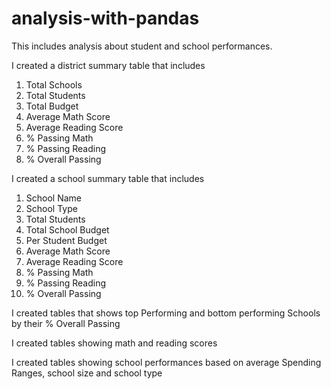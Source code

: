 # analysis-with-pandas
This includes analysis about student and school performances.  

I created a district summary table that includes
1. Total Schools
1. Total Students
1. Total Budget
1. Average Math Score
1. Average Reading Score
1. % Passing Math 
1. % Passing Reading 
1. % Overall Passing 



I created a school summary table that includes

1. School Name
1. School Type
1. Total Students
1. Total School Budget
1. Per Student Budget
1. Average Math Score
1. Average Reading Score
1. % Passing Math 
1. % Passing Reading 
1. % Overall Passing 

I created tables that shows top Performing and bottom performing Schools by their % Overall Passing 

I created tables showing math and reading scores 

I created tables showing school performances based on average Spending Ranges, school size and school type 

